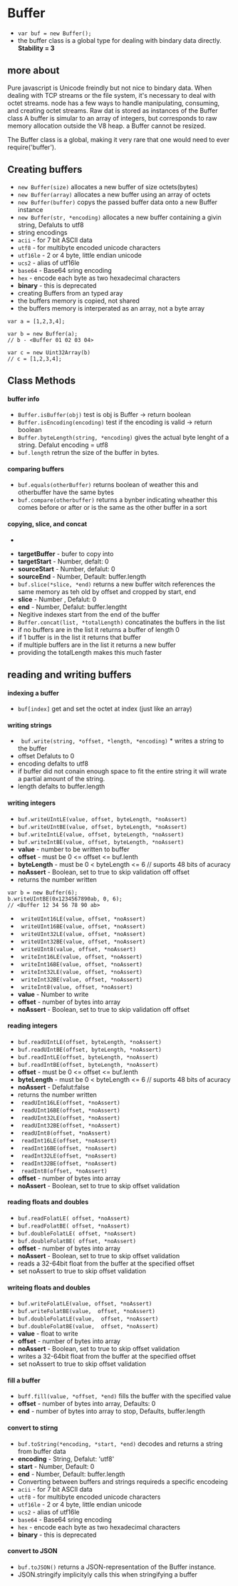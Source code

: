 # Buffer
*  ``` var buf = new Buffer(); ```  
* the buffer class is a global type for dealing with bindary data directly.  
**Stability = 3**  

## more about
Pure javascript is Unicode freindly but not nice to bindary data. When dealing with TCP streams or the file system, it's necessary to deal with octet streams. node has a few ways to handle manipulating, consuming, and creating octet streams. 
Raw dat is stored as instances of the Buffer class A buffer is simular to an array of integers, but corresponds to raw memory allocation outside the V8 heap. a Buffer cannot be resized.

The Buffer class is a global, making it very rare that one would need to ever require('buffer').

## Creating buffers
* ``` new Buffer(size) ``` allocates a new buffer of size octets(bytes)
* ``` new Buffer(array) ``` allocates a new buffer using an array of octets
* ``` new Buffer(buffer) ``` copys the passed buffer data onto a new Buffer instance
* ``` new Buffer(str, *encoding) ``` allocates a new buffer containing a givin string, Defaluts to utf8
 * string encodings 
  * ```acii``` - for 7 bit ASCII data
  * ```utf8``` - for multibyte encoded unicode characters
  * ```utf16le``` - 2 or 4 byte, little endian unicode
  * ```ucs2``` - alias of utf16le
  * ```base64``` - Base64 sring encoding
  * ```hex``` - encode each byte as two hexadecimal characters
  * **binary** - this is deprecated
 * creating Buffers from an typed aray
  * the buffers memory is copied, not shared
  * the buffers memory is interperated as an array, not a byte array
 ```
var a = [1,2,3,4];

var b = new Buffer(a);  
// b - <Buffer 01 02 03 04>  

var c = new Uint32Array(b)
// c = [1,2,3,4]; 
```

## Class Methods
#### buffer info
* ``` Buffer.isBuffer(obj) ``` test is obj is Buffer -> return boolean
* ``` Buffer.isEncoding(encoding) ``` test if the encoding is valid -> return boolean
* ``` Buffer.byteLength(string, *encoding) ``` gives the actual byte lenght of a string. Defalut encoding = utf8
* ``` buf.length ``` retrun the size of the buffer in bytes.

#### comparing buffers
* ``` buf.equals(otherBuffer) ``` returns boolean of weather this and otherbuffer have the same bytes
* ``` buf.compare(otherbuffer) ``` returns a bynber indicating wheather this comes before or after or is the same as the other buffer in a sort

#### copying, slice, and concat
* ``` buf.copy( targetBuffer, *targetStart, *sourceStart, *sourceEnd)
 * **targetBuffer** -  bufer to copy into 
 * **targetStart** - Number, defalt: 0
 * **sourceStart** - Number, defalut: 0
 * **sourceEnd** - Number, Default: buffer.length
* ``` buf.slice(*slice, *end) ``` returns a new buffer witch references the same memory as teh old by offset and cropped by start, end
 * **slice** - Number , Defalut: 0
 * **end** - Number, Defalut: buffer.lengtht
 * Negitive indexes start from the end of the buffer
* ``` Buffer.concat(list, *totalLength) ``` concatinates the buffers in the list
 * if no buffers are in the list it returns a buffer of length 0
 * if 1 buffer is in the list it returns that buffer
 * if multiple buffers are in the list it returns a new buffer
 * providing the totalLength makes this much faster

##  reading and writing buffers
#### indexing a buffer
 * ```buf[index]``` get and set the octet at index (just like an array)

#### writing strings
 * ``` buf.write(string, *offset, *length, *encoding)``` * writes a string to the buffer
 * offset Defaluts to 0
 * encoding defalts to utf8
 * if buffer did not conain enough space to fit the entire string it will wrate a partial amount of the string. 
 * length defalts to buffer.length

#### writing integers
* ```buf.writeUIntLE(value, offset, byteLength, *noAssert)```
* ```buf.writeUIntBE(value, offset, byteLength, *noAssert)```
* ```buf.writeIntLE(value, offset, byteLength, *noAssert)```
* ```buf.writeIntBE(value, offset, byteLength, *noAssert)```
 * **value** - number to be written to buffer
 * **offset** - must be 0 <= offset <= buf.lenth
 * **byteLength** - must be 0 < byteLength <= 6 // suports 48 bits of acuracy
 * **noAssert** - Boolean,  set to true to skip validation off offset
 * returns the number written
 ``` 
var b = new Buffer(6);
b.writeUIntBE(0x1234567890ab, 0, 6);
// <Buffer 12 34 56 78 90 ab>
```
* ``` writeUInt16LE(value, offset, *noAssert)```
* ``` writeUInt16BE(value, offset, *noAssert)```
* ``` writeUInt32LE(value, offset, *noAssert)```
* ``` writeUInt32BE(value, offset, *noAssert)```
* ``` writeUInt8(value, offset, *noAssert)```
* ``` writeInt16LE(value, offset, *noAssert)```
* ``` writeInt16BE(value, offset, *noAssert)```
* ``` writeInt32LE(value, offset, *noAssert)```
* ``` writeInt32BE(value, offset, *noAssert)```
* ``` writeInt8(value, offset, *noAssert)```
 * **value** - Number to write
 * **offset** - number of bytes into array
 * **noAssert** - Boolean,  set to true to skip validation off offset

#### reading integers
* ```buf.readUIntLE(offset, byteLength, *noAssert)```
* ```buf.readUIntBE(offset, byteLength, *noAssert)```
* ```buf.readIntLE(offset, byteLength, *noAssert)```
* ```buf.readIntBE(offset, byteLength, *noAssert)```
 * **offset** - must be 0 <= offset <= buf.lenth
 * **byteLength** - must be 0 < byteLength <= 6 // suports 48 bits of acuracy
 * **noAssert** - Defalut:false
 * returns the number written
* ``` readUInt16LE(offset, *noAssert)```
* ``` readUInt16BE(offset, *noAssert)```
* ``` readUInt32LE(offset, *noAssert)```
* ``` readUInt32BE(offset, *noAssert)```
* ``` readUInt8(offset, *noAssert)```
* ``` readInt16LE(offset, *noAssert)```
* ``` readInt16BE(offset, *noAssert)```
* ``` readInt32LE(offset, *noAssert)```
* ``` readInt32BE(offset, *noAssert)```
* ``` readInt8(offset, *noAssert)```
 * **offset** - number of bytes into array
 * **noAssert** - Boolean,  set to true to skip offset validation

#### reading floats and doubles
* ``` buf.readFolatLE( offset, *noAssert) ```
* ``` buf.readFolatBE( offset, *noAssert) ```
* ``` buf.doubleFolatLE( offset, *noAssert) ```
* ``` buf.doubleFolatBE( offset, *noAssert) ```
 * **offset** - number of bytes into array
 * **noAssert** - Boolean,  set to true to skip offset validation
 * reads a 32-64bit float from the buffer at the specified offset
 * set noAssert to true to skip offset validation

#### writeing floats and doubles
* ``` buf.writeFolatLE(value, offset, *noAssert) ```
* ``` buf.writeFolatBE(value,  offset, *noAssert) ```
* ``` buf.doubleFolatLE(value,  offset, *noAssert) ```
* ``` buf.doubleFolatBE(value,  offset, *noAssert) ```
 * **value** - float to write
 * **offset** - number of bytes into array
 * **noAssert** - Boolean,  set to true to skip offset validation
 * writes a 32-64bit float from the buffer at the specified offset
 * set noAssert to true to skip offset validation

#### fill a buffer
* ``` buff.fill(value, *offset, *end) ``` fills the buffer with the specified value
 * **offset** - number of bytes into array, Defaults: 0
 * **end** - number of bytes into array to stop, Defaults, buffer.length


#### convert to stirng
* ``` buf.toString(*encoding, *start, *end) ``` decodes and returns a string from buffer data
 * **encoding** - String, Defalut: 'utf8'
 * **start** - Number, Default: 0
 * **end** - Number, Default: buffer.length
 * Converting between buffers and strings requireds a specific encodeing 
  * ```acii``` - for 7 bit ASCII data
  * ```utf8``` - for multibyte encoded unicode characters
  * ```utf16le``` - 2 or 4 byte, little endian unicode
  * ```ucs2``` - alias of utf16le
  * ```base64``` - Base64 sring encoding
  * ```hex``` - encode each byte as two hexadecimal characters
  * **binary** - this is deprecated

#### convert to JSON
* ``` buf.toJSON() ``` returns a JSON-representation of the Buffer instance.
 * JSON.stringify implicityly calls this when stringifying a buffer
 
